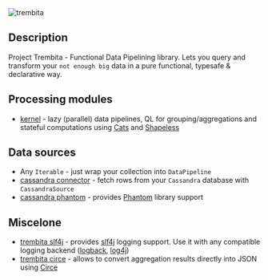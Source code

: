 <img src="https://github.com/vitalii-honta/trembita/blob/master/media/trembita-p.png" alt="trembita"/>
 
## Description 
Project Trembita - Functional Data Pipelining library. 
Lets you query and transform your `not enough big` data in a pure functional, typesafe & declarative way.


## Processing modules
- [kernel](./kernel) - lazy (parallel) data pipelines, QL for grouping/aggregations and stateful computations using [Cats](https://github.com/typelevel/cats) and [Shapeless](https://github.com/milessabin/shapeless) 

## Data sources 
 - Any `Iterable` - just wrap your collection into `DataPipeline`
 - [cassandra connector](./cassandra_connector) - fetch rows from your `Cassandra` database with `CassandraSource`
 - [cassandra phantom](./cassandra_connector_phantom) - provides [Phantom](https://github.com/outworkers/phantom) library support
 
## Miscelone
 - [trembita slf4j](./trembita-slf4j) - provides [slf4j](https://www.slf4j.org/) logging support. Use it with any compatible logging backend ([logback](https://logback.qos.ch/), [log4j](https://logging.apache.org/log4j/2.x/))
 - [trembita circe](./serialization/circe) - allows to convert aggregation results directly into JSON using [Circe](https://github.com/circe/circe)
